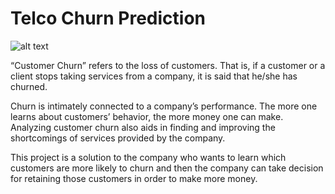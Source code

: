 # Telco Churn Prediction
![alt text](https://www.retently.com/wp-content/uploads/2015/11/leading-causes-of-churn-1.png)

“Customer Churn” refers to the loss of customers. That is, if a customer or a client stops taking services from a company, it is said that he/she has churned.

Churn is intimately connected to a company’s performance. The more one learns about customers’ behavior, the more money one can make. Analyzing customer churn also aids in finding and improving the shortcomings of services provided by the company.

This project is a solution to the company who wants to learn which customers are more likely to churn and then the company can take decision for retaining those customers in order to make more money.
